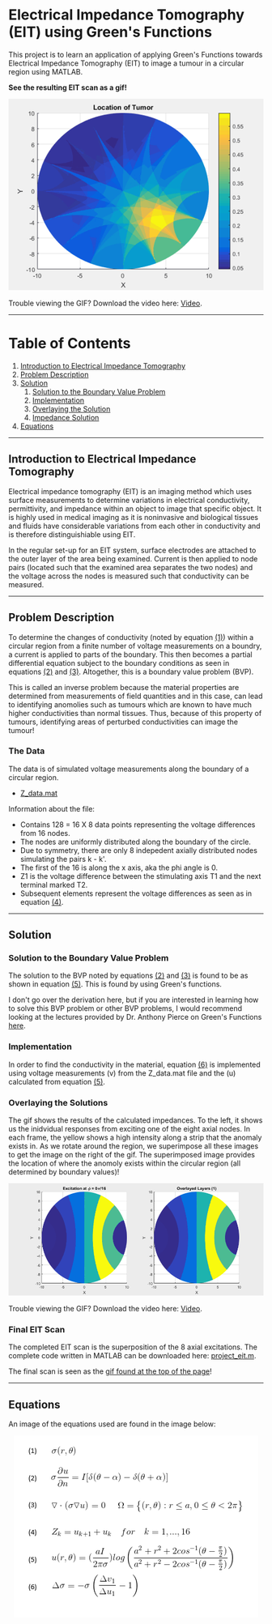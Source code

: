 # Electrical Impedance Tomography (EIT) using Green's Functions
This project is to learn an application of applying Green's Functions towards Electrical Impedance Tomography (EIT) to image a tumour in a circular region using MATLAB. 

<a name = "gif"></a>
**See the resulting EIT scan as a gif!**

<p align="center"> 
<img src="MATLAB-Output-Images/tumor-animation.gif">
</p>

Trouble viewing the GIF? Download the video here: [Video](MATLAB-Output-Images/tumorAnimation.mp4).


---
# Table of Contents
1. [Introduction to Electrical Impedance Tomography](#intro)
2. [Problem Description](#problem-description)
3. [Solution](#solution)
	1. [Solution to the Boundary Value Problem](#bvp)
	2. [Implementation](#implementation)
	3. [Overlaying the Solution](#overlay)
	4. [Impedance Solution](#final)
4. [Equations](#equations)

---

## Introduction to Electrical Impedance Tomography<a name="intro"></a>

Electrical impedance tomography (EIT) is an imaging method which uses surface measurements to determine variations in electrical conductivity, permittivity, and impedance within an object to image that specific object. It is highly used in medical imaging as it is noninvasive and biological tissues and fluids have considerable variations from each other in conductivity and is therefore distinguishiable using EIT. 

In the regular set-up for an EIT system, surface electrodes are attached to the outer layer of the area being examined. Current is then applied to node pairs (located such that the examined area separates the two nodes) and the voltage across the nodes is measured such that conductivity can be measured.

---

## Problem Description <a name="problem-description"></a>
To determine the changes of conductivity (noted by equation [(1)](#equations)) within a circular region from a finite number of voltage measurements on a boundry, a current is applied to parts of the boundary. This then becomes a partial differential equation subject to the boundary conditions as seen in equations [(2)](#equations) and [(3)](#equations). Altogether, this is a boundary value problem (BVP).		

This is called an inverse problem because the material properties are determined from measurements of field quantities and in this case, can lead to identifying anomolies such as tumours which are known to have much higher conductivities than normal tissues. Thus, because of this property of tumours, identifying areas of perturbed conductivities can image the tumour!

### The Data <a name="data"></a>
The data is of simulated voltage measurements along the boundary of a circular region. 

- [Z_data.mat](MATLAB-Code/Z_ddata.mat)

Information about the file:
* Contains 128 = 16 X 8 data points representing the voltage differences from 16 nodes.
* The nodes are uniformly distributed along the boundary of the circle.
* Due to symmetry, there are only 8 indepedent axially distributed nodes simulating the pairs k - k'.
* The first of the 16 is along the x axis, aka the phi angle is 0.
* Z1 is the voltage difference between the stimulating axis T1 and the next terminal marked T2.
* Subsequent elements represent the voltage differences as seen as in equation [(4)](#equations).


---

## Solution <a name="solution"></a>

### Solution to the Boundary Value Problem <a name="bvp"></a>
The solution to the BVP noted by equations [(2)](#equations) and [(3)](#equations) is found to be as shown in equation [(5)](#equations). This is found by using Green's functions. 

I don't go over the derivation here, but if you are interested in learning how to solve this BVP problem or other BVP problems, I would recommend looking at the lectures provided by Dr. Anthony Pierce on Green's Functions [here](https://www.math.ubc.ca/~peirce/math406_17.htm). 


### Implementation <a name = "implementation"></a>
In order to find the conductivity in the material, equation [(6)](#equations) is implemented using voltage measurements (v) from the Z_data.mat file and the (u) calculated from equation [(5)](#equations). 


### Overlaying the Solutions <a name = "overlaying"></a>
The gif shows the results of the calculated impedances. To the left, it shows us the inidvidual responses from exciting one of the eight axial nodes. In each frame, the yellow shows a high intensity along a strip that the anomaly exists in. As we rotate around the region, we superimpose all these images to get the image on the right of the gif. The superimposed image provides the location of where the anomoly exists within the circular region (all determined by boundary values)!

<p align="center"> 
<img src="MATLAB-Output-Images/layers.gif">
</p>

Trouble viewing the GIF? Download the video here: [Video](MATLAB-Output-Images/layers.mp4).



### Final EIT Scan <a name = "final"></a>
The completed EIT scan is the superposition of the 8 axial excitations. The complete code written in MATLAB can be downloaded here: [project_eit.m](MATLAB-Code/project_eit.mat).

The final scan is seen as the [gif found at the top of the page](#gif)!

---

## Equations <a name="equations"></a>
An image of the equations used are found in the image below:

<p align="center"> 
<img src="MATLAB-Output-Images/equations.png">
</p>



